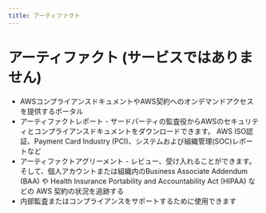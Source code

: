 ```yaml
---
title: アーティファクト
---
```


# アーティファクト (サービスではありません)

- AWSコンプライアンスドキュメントやAWS契約へのオンデマンドアクセスを提供するポータル
- アーティファクトレポート - サードパーティの監査役からAWSのセキュリティとコンプライアンスドキュメントをダウンロードできます。 AWS ISO認証、Payment Card Industry (PCI)、システムおよび組織管理(SOC)レポートなど
- アーティファクトアグリーメント - レビュー、受け入れることができます。 そして、個人アカウントまたは組織内のBusiness Associate Addendum (BAA) や Health Insurance Portability and Accountability Act (HIPAA) などの AWS 契約の状況を追跡する
- 内部監査またはコンプライアンスをサポートするために使用できます
